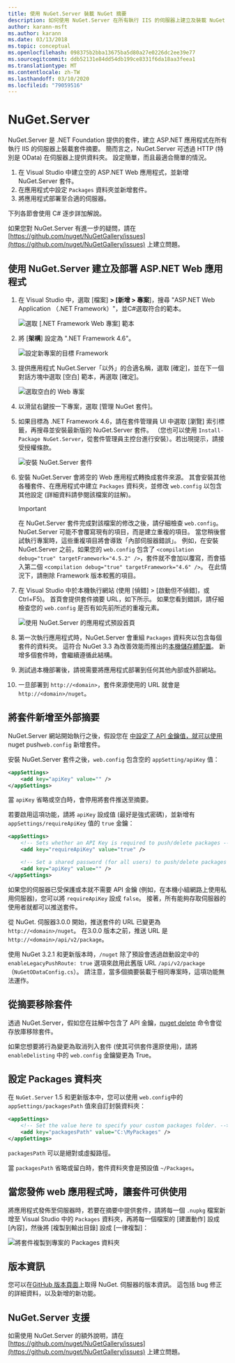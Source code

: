 ```yaml
---
title: 使用 NuGet.Server 裝載 NuGet 摘要
description: 如何使用 NuGet.Server 在所有執行 IIS 的伺服器上建立及裝載 NuGet 套件摘要，透過 HTTP 和 OData 提供套件。
author: karann-msft
ms.author: karann
ms.date: 03/13/2018
ms.topic: conceptual
ms.openlocfilehash: 098375b2bba13675ba5d80a27e0226dc2ee39e77
ms.sourcegitcommit: ddb52131e84dd54db199ce8331f6da18aa3feea1
ms.translationtype: MT
ms.contentlocale: zh-TW
ms.lasthandoff: 03/10/2020
ms.locfileid: "79059516"
---
```

# <a name="nugetserver"></a>NuGet.Server

NuGet.Server 是 .NET Foundation 提供的套件，建立 ASP.NET 應用程式在所有執行 IIS 的伺服器上裝載套件摘要。 簡而言之，NuGet.Server 可透過 HTTP (特別是 OData) 在伺服器上提供資料夾。 設定簡單，而且最適合簡單的情況。

1. 在 Visual Studio 中建立空的 ASP.NET Web 應用程式，並新增 NuGet.Server 套件。
1. 在應用程式中設定 `Packages` 資料夾並新增套件。
1. 將應用程式部署至合適的伺服器。

下列各節會使用 C# 逐步詳加解說。

如果您對 NuGet.Server 有進一步的疑問，請在 [https://github.com/nuget/NuGetGallery/issues](https://github.com/nuget/NuGetGallery/issues) 上建立問題。

## <a name="create-and-deploy-an-aspnet-web-application-with-nugetserver"></a>使用 NuGet.Server 建立及部署 ASP.NET Web 應用程式

1. 在 Visual Studio 中，選取 [檔案] **> [新增 > 專案**]，搜尋 "ASP.NET Web Application （.NET Framework）"，並C#選取符合的範本。

    ![選取 [.NET Framework Web 專案] 範本](media/Hosting_00-NuGet.Server-ProjectType.png)

1. 將 [**架構**] 設定為 ".NET Framework 4.6"。

    ![設定新專案的目標 Framework](media/Hosting_01-NuGet.Server-Set4.6.png)

1. 提供應用程式 NuGet.Server「以外」的合適名稱，選取 [確定]，並在下一個對話方塊中選取 [空白] 範本，再選取 [確定]。

    ![選取空白的 Web 專案](media/Hosting_02-NuGet.Server-Empty.png)

1. 以滑鼠右鍵按一下專案，選取 [管理 NuGet 套件]。

1. 如果目標為 .NET Framework 4.6，請在套件管理員 UI 中選取 [瀏覽] 索引標籤，再搜尋並安裝最新版的 NuGet.Server 套件。 （您也可以使用 `Install-Package NuGet.Server`，從套件管理員主控台進行安裝）。若出現提示，請接受授權條款。

    ![安裝 NuGet.Server 套件](media/Hosting_03-NuGet.Server-Package.png)

1. 安裝 NuGet.Server 會將空的 Web 應用程式轉換成套件來源。 其會安裝其他各種套件、在應用程式中建立 `Packages` 資料夾，並修改 `web.config` 以包含其他設定 (詳細資料請參閱該檔案的註解)。

    > [!Important]
    > 在 NuGet.Server 套件完成對該檔案的修改之後，請仔細檢查 `web.config`。 NuGet.Server 可能不會覆寫現有的項目，而是建立重複的項目。 當您稍後嘗試執行專案時，這些重複項目將會導致「內部伺服器錯誤」。 例如，在安裝 NuGet.Server 之前，如果您的 `web.config` 包含了 `<compilation debug="true" targetFramework="4.5.2" />`，套件就不會加以覆寫，而會插入第二個 `<compilation debug="true" targetFramework="4.6" />`。 在此情況下，請刪除 Framework 版本較舊的項目。

1. 在 Visual Studio 中於本機執行網站 (使用 [偵錯] > [啟動但不偵錯]，或 Ctrl+F5)。 首頁會提供套件摘要 URL，如下所示。 如果您看到錯誤，請仔細檢查您的 `web.config` 是否有如先前所述的重複元素。

    ![使用 NuGet.Server 的應用程式預設首頁](media/Hosting_04-NuGet.Server-FeedHomePage.png)

1.  第一次執行應用程式時，NuGet.Server 會重組 `Packages` 資料夾以包含每個套件的資料夾。 這符合 NuGet 3.3 為改善效能而推出的[本機儲存體配置](https://blog.nuget.org/20151118/nuget-3.3.html#folder-based-repository-commands)。 新增多個套件時，會繼續遵循此結構。

1. 測試過本機部署後，請視需要將應用程式部署到任何其他內部或外部網站。

1. 一旦部署到 `http://<domain>`，套件來源使用的 URL 就會是 `http://<domain>/nuget`。

## <a name="adding-packages-to-the-feed-externally"></a>將套件新增至外部摘要

NuGet.Server 網站開始執行之後，假設您在 [ 中設定了 API 金鑰值，就可以使用 ](../reference/cli-reference/cli-ref-push.md)nuget push`web.config` 新增套件。

安裝 NuGet.Server 套件之後，`web.config` 包含空的 `appSetting/apiKey` 值：

```xml
<appSettings>
    <add key="apiKey" value="" />
</appSettings>
```

當 `apiKey` 省略或空白時，會停用將套件推送至摘要。

若要啟用這項功能，請將 `apiKey` 設成值 (最好是強式密碼)，並新增有 `appSettings/requireApiKey` 值的 `true` 金鑰：

```xml
<appSettings>
    <!-- Sets whether an API Key is required to push/delete packages -->
    <add key="requireApiKey" value="true" />

    <!-- Set a shared password (for all users) to push/delete packages -->
    <add key="apiKey" value="" />
</appSettings>
```

如果您的伺服器已受保護或本就不需要 API 金鑰 (例如，在本機小組網路上使用私用伺服器)，您可以將 `requireApiKey` 設成 `false`。 接著，所有能夠存取伺服器的使用者就都可以推送套件。

從 NuGet. 伺服器3.0.0 開始，推送套件的 URL 已變更為 `http://<domain>/nuget`。 在3.0.0 版本之前，推送 URL 是 `http://<domain>/api/v2/package`。

使用 NuGet 3.2.1 和更新版本時，`/nuget` 除了預設會透過啟動設定中的 `enableLegacyPushRoute: true` 選項來啟用此舊版 URL `/api/v2/package` （`NuGetODataConfig.cs`）。 請注意，當多個摘要裝載于相同專案時，這項功能無法運作。

## <a name="removing-packages-from-the-feed"></a>從摘要移除套件

透過 NuGet.Server，假如您在註解中包含了 API 金鑰，[nuget delete](../reference/cli-reference/cli-ref-delete.md) 命令會從存放庫移除套件。

如果您想要將行為變更為取消列入套件 (使其可供套件還原使用)，請將 `enableDelisting` 中的 `web.config` 金鑰變更為 True。

## <a name="configuring-the-packages-folder"></a>設定 Packages 資料夾

在 `NuGet.Server` 1.5 和更新版本中，您可以使用 `web.config`中的 `appSettings/packagesPath` 值來自訂封裝資料夾：

```xml
<appSettings>
    <!-- Set the value here to specify your custom packages folder. -->
    <add key="packagesPath" value="C:\MyPackages" />
</appSettings>
```

`packagesPath` 可以是絕對或虛擬路徑。

當 `packagesPath` 省略或留白時，套件資料夾會是預設值 `~/Packages`。

## <a name="making-packages-available-when-you-publish-the-web-app"></a>當您發佈 web 應用程式時，讓套件可供使用

將應用程式發佈至伺服器時，若要在摘要中提供套件，請將每一個 `.nupkg` 檔案新增至 Visual Studio 中的 `Packages` 資料夾，再將每一個檔案的 [建置動作] 設成 [內容]，然後將 [複製到輸出目錄] 設成 [一律複製]：

![將套件複製到專案的 Packages 資料夾](media/Hosting_05-NuGet.Server-Package-Folder.png)

## <a name="release-notes"></a>版本資訊

您可以在[GitHub 版本頁面](https://github.com/NuGet/NuGet.Server/releases)上取得 NuGet. 伺服器的版本資訊。
這包括 bug 修正的詳細資料，以及新增的新功能。

## <a name="nugetserver-support"></a>NuGet.Server 支援

如需使用 NuGet.Server 的額外說明，請在 [https://github.com/nuget/NuGetGallery/issues](https://github.com/nuget/NuGetGallery/issues) 上建立問題。
